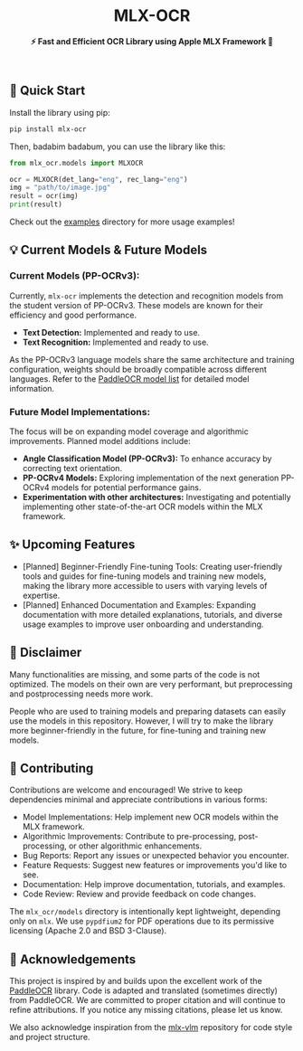 <div align="center">
    <h1>MLX-OCR</h1>
    <p>
        <b>⚡️ Fast and Efficient OCR Library using Apple MLX Framework 🍎</b>
    </p>
</div>

<br />

## 🚀 Quick Start

Install the library using pip:
```bash
pip install mlx-ocr
```
Then, badabim badabum, you can use the library like this:

```python
from mlx_ocr.models import MLXOCR

ocr = MLXOCR(det_lang="eng", rec_lang="eng")
img = "path/to/image.jpg"
result = ocr(img)
print(result)
```
Check out the [examples](examples) directory for more usage examples!

## 💡 Current Models & Future Models

### Current Models (PP-OCRv3):

Currently, `mlx-ocr` implements the detection and recognition models from the student version of PP-OCRv3. These models are known for their efficiency and good performance.

- **Text Detection:** Implemented and ready to use.
- **Text Recognition:** Implemented and ready to use.

As the PP-OCRv3 language models share the same architecture and training configuration, weights should be broadly compatible across different languages.  Refer to the [PaddleOCR model list](https://github.com/PaddlePaddle/PaddleOCR/blob/release/2.7/doc/doc_ch/models_list.md) for detailed model information.

### Future Model Implementations:

The focus will be on expanding model coverage and algorithmic improvements. Planned model additions include:

- **Angle Classification Model (PP-OCRv3):** To enhance accuracy by correcting text orientation.
- **PP-OCRv4 Models:** Exploring implementation of the next generation PP-OCRv4 models for potential performance gains.
- **Experimentation with other architectures:** Investigating and potentially implementing other state-of-the-art OCR models within the MLX framework.

    
## ✨ Upcoming Features

- [Planned] Beginner-Friendly Fine-tuning Tools: Creating user-friendly tools and guides for fine-tuning models and training new models, making the library more accessible to users with varying levels of expertise.
- [Planned] Enhanced Documentation and Examples: Expanding documentation with more detailed explanations, tutorials, and diverse usage examples to improve user onboarding and understanding.

## 🥲 Disclaimer

Many functionalities are missing, and some parts of the code is not optimized. The models on their own are very performant, but preprocessing and postprocessing needs more work.

People who are used to training models and preparing datasets can easily use the models in this repository. However, I will try to make the library more beginner-friendly in the future, for fine-tuning and training new models.

## 🙌 Contributing

Contributions are welcome and encouraged!  We strive to keep dependencies minimal and appreciate contributions in various forms:

- Model Implementations: Help implement new OCR models within the MLX framework.
- Algorithmic Improvements: Contribute to pre-processing, post-processing, or other algorithmic enhancements.
- Bug Reports: Report any issues or unexpected behavior you encounter.
- Feature Requests: Suggest new features or improvements you'd like to see.
- Documentation: Help improve documentation, tutorials, and examples.
- Code Review: Review and provide feedback on code changes.

The `mlx_ocr/models` directory is intentionally kept lightweight, depending only on `mlx`. We use `pypdfium2` for PDF operations due to its permissive licensing (Apache 2.0 and BSD 3-Clause).

## 🙏 Acknowledgements

This project is inspired by and builds upon the excellent work of the [PaddleOCR](https://github.com/PaddlePaddle/PaddleOCR) library. Code is adapted and translated (sometimes directly) from PaddleOCR. We are committed to proper citation and will continue to refine attributions.  If you notice any missing citations, please let us know.

We also acknowledge inspiration from the [mlx-vlm](https://github.com/Blaizzy/mlx-vlm) repository for code style and project structure.